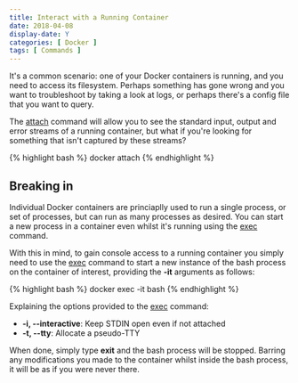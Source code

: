 ```yaml
---
title: Interact with a Running Container
date: 2018-04-08
display-date: Y
categories: [ Docker ]
tags: [ Commands ]
---
```


It's a common scenario: one of your Docker containers is running, and you need to access its filesystem. Perhaps something has gone wrong and you want to troubleshoot by taking a look at logs, or perhaps there's a config file that you want to query.

The [attach](https://docs.docker.com/engine/reference/commandline/attach/) command will allow you to see the standard input, output and error streams of a running container, but what if you're looking for something that isn't captured by these streams?

{% highlight bash %}
docker attach <options> <container>
{% endhighlight %}

## Breaking in

Individual Docker containers are princiaplly used to run a single process, or set of processes, but can run as many processes as desired. You can start a new process in a container even whilst it's running using the [exec][docker-exec-url] command.

With this in mind, to gain console access to a running container you simply need to use the [exec][docker-exec-url] command to start a new instance of the bash process on the container of interest, providing the **-it** arguments as follows:

{% highlight bash %}
docker exec -it <container> bash
{% endhighlight %}

Explaining the options provided to the [exec][docker-exec-url] command:
- **-i, --interactive**:  Keep STDIN open even if not attached
- **-t, --tty**: Allocate a pseudo-TTY

When done, simply type **exit** and the bash process will be stopped. Barring any modifications you made to the container whilst inside the bash process, it will be as if you were never there.

[docker-exec-url]: https://docs.docker.com/engine/reference/commandline/exec/
